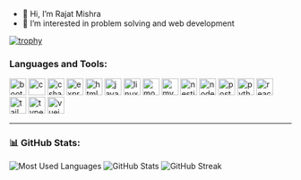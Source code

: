 - 👋 Hi, I’m Rajat Mishra
- 👀 I’m interested in problem solving and web development

[![trophy](https://github-profile-trophy.vercel.app/?username=rajat-mish&theme=dracula&margin-w=10)](https://github.com/ryo-ma/github-profile-trophy)

<h3 align="left">Languages and Tools:</h3>
<p align="left">
  <img src="https://cdn.jsdelivr.net/gh/devicons/devicon/icons/bootstrap/bootstrap-original.svg" height="30" alt="bootstrap" />
  <img src="https://cdn.jsdelivr.net/gh/devicons/devicon/icons/c/c-original.svg" height="30" alt="c" />
  <img src="https://cdn.jsdelivr.net/gh/devicons/devicon/icons/csharp/csharp-original.svg" height="30" alt="csharp" />
  <img src="https://cdn.jsdelivr.net/gh/devicons/devicon/icons/express/express-original.svg" height="30" alt="express" />
  <img src="https://cdn.jsdelivr.net/gh/devicons/devicon/icons/html5/html5-original.svg" height="30" alt="html5" />
  <img src="https://cdn.jsdelivr.net/gh/devicons/devicon/icons/javascript/javascript-original.svg" height="30" alt="javascript" />
  <img src="https://cdn.jsdelivr.net/gh/devicons/devicon/icons/linux/linux-original.svg" height="30" alt="linux" />
  <img src="https://cdn.jsdelivr.net/gh/devicons/devicon/icons/mongodb/mongodb-original.svg" height="30" alt="mongodb" />
  <img src="https://cdn.jsdelivr.net/gh/devicons/devicon/icons/mysql/mysql-original.svg" height="30" alt="mysql" />
  <img src="https://cdn.jsdelivr.net/gh/devicons/devicon/icons/nestjs/nestjs-plain.svg" height="30" alt="nestjs" />
  <img src="https://cdn.jsdelivr.net/gh/devicons/devicon/icons/nodejs/nodejs-original.svg" height="30" alt="nodejs" />
  <img src="https://cdn.jsdelivr.net/gh/devicons/devicon/icons/postgresql/postgresql-original.svg" height="30" alt="postgresql" />
  <img src="https://cdn.jsdelivr.net/gh/devicons/devicon/icons/python/python-original.svg" height="30" alt="python" />
  <img src="https://cdn.jsdelivr.net/gh/devicons/devicon/icons/react/react-original.svg" height="30" alt="react" />
  <img src="https://cdn.jsdelivr.net/gh/devicons/devicon/icons/tailwindcss/tailwindcss-plain.svg" height="30" alt="tailwind" />
  <img src="https://cdn.jsdelivr.net/gh/devicons/devicon/icons/typescript/typescript-original.svg" height="30" alt="typescript" />
  <img src="https://cdn.jsdelivr.net/gh/devicons/devicon/icons/vuejs/vuejs-original.svg" height="30" alt="vuejs" />
</p>

---

### 📊 GitHub Stats:
![Most Used Languages](https://github-readme-stats.vercel.app/api/top-langs/?username=rajat-mish&layout=compact&theme=dark)
![GitHub Stats](https://github-readme-stats.vercel.app/api?username=rajat-mish&show_icons=true&theme=dark)
![GitHub Streak](https://streak-stats.demolab.com?user=rajat-mish&theme=dark)





<!---
rajat-mish/rajat-mish is a ✨ special ✨ repository because its `README.md` (this file) appears on your GitHub profile.
You can click the Preview link to take a look at your changes.
--->
